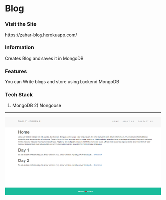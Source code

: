 # Blog

<h3>Visit the Site</h3> https://zahar-blog.herokuapp.com/ 

<h3>Information </h3> Creates Blog and saves it in MongoDB

<h3>Features </h3> You can Write blogs and store using backend MongoDB 

<h3>Tech Stack </h3>  

1) MongoDB  2) Mongoose

<hr>  

<img src="Blog.png" >
